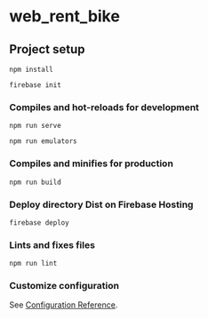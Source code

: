 # web_rent_bike

## Project setup

```
npm install
```

```
firebase init
```

### Compiles and hot-reloads for development

```
npm run serve
```

```
npm run emulators
```

### Compiles and minifies for production

```
npm run build
```

### Deploy directory Dist on Firebase Hosting

```
firebase deploy
```

### Lints and fixes files

```
npm run lint
```

### Customize configuration

See [Configuration Reference](https://cli.vuejs.org/config/).
